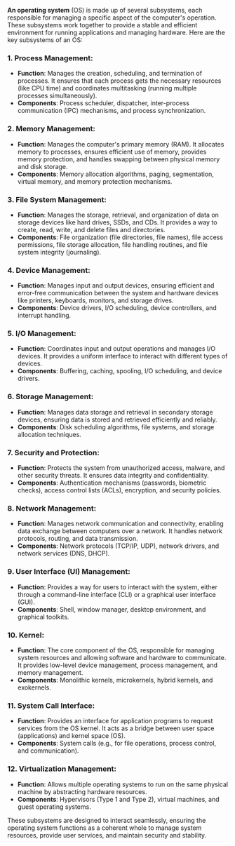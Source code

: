 **An operating system** (OS) is made up of several subsystems, each responsible for managing a specific aspect of the computer's operation. These subsystems work together to provide a stable and efficient environment for running applications and managing hardware. Here are the key subsystems of an OS:

### 1. **Process Management**:
   - **Function**: Manages the creation, scheduling, and termination of processes. It ensures that each process gets the necessary resources (like CPU time) and coordinates multitasking (running multiple processes simultaneously).
   - **Components**: Process scheduler, dispatcher, inter-process communication (IPC) mechanisms, and process synchronization.

### 2. **Memory Management**:
   - **Function**: Manages the computer's primary memory (RAM). It allocates memory to processes, ensures efficient use of memory, provides memory protection, and handles swapping between physical memory and disk storage.
   - **Components**: Memory allocation algorithms, paging, segmentation, virtual memory, and memory protection mechanisms.

### 3. **File System Management**:
   - **Function**: Manages the storage, retrieval, and organization of data on storage devices like hard drives, SSDs, and CDs. It provides a way to create, read, write, and delete files and directories.
   - **Components**: File organization (file directories, file names), file access permissions, file storage allocation, file handling routines, and file system integrity (journaling).

### 4. **Device Management**:
   - **Function**: Manages input and output devices, ensuring efficient and error-free communication between the system and hardware devices like printers, keyboards, monitors, and storage drives.
   - **Components**: Device drivers, I/O scheduling, device controllers, and interrupt handling.

### 5. **I/O Management**:
   - **Function**: Coordinates input and output operations and manages I/O devices. It provides a uniform interface to interact with different types of devices.
   - **Components**: Buffering, caching, spooling, I/O scheduling, and device drivers.

### 6. **Storage Management**:
   - **Function**: Manages data storage and retrieval in secondary storage devices, ensuring data is stored and retrieved efficiently and reliably.
   - **Components**: Disk scheduling algorithms, file systems, and storage allocation techniques.

### 7. **Security and Protection**:
   - **Function**: Protects the system from unauthorized access, malware, and other security threats. It ensures data integrity and confidentiality.
   - **Components**: Authentication mechanisms (passwords, biometric checks), access control lists (ACLs), encryption, and security policies.

### 8. **Network Management**:
   - **Function**: Manages network communication and connectivity, enabling data exchange between computers over a network. It handles network protocols, routing, and data transmission.
   - **Components**: Network protocols (TCP/IP, UDP), network drivers, and network services (DNS, DHCP).

### 9. **User Interface (UI) Management**:
   - **Function**: Provides a way for users to interact with the system, either through a command-line interface (CLI) or a graphical user interface (GUI).
   - **Components**: Shell, window manager, desktop environment, and graphical toolkits.

### 10. **Kernel**:
   - **Function**: The core component of the OS, responsible for managing system resources and allowing software and hardware to communicate. It provides low-level device management, process management, and memory management.
   - **Components**: Monolithic kernels, microkernels, hybrid kernels, and exokernels.

### 11. **System Call Interface**:
   - **Function**: Provides an interface for application programs to request services from the OS kernel. It acts as a bridge between user space (applications) and kernel space (OS).
   - **Components**: System calls (e.g., for file operations, process control, and communication).

### 12. **Virtualization Management**:
   - **Function**: Allows multiple operating systems to run on the same physical machine by abstracting hardware resources.
   - **Components**: Hypervisors (Type 1 and Type 2), virtual machines, and guest operating systems.

These subsystems are designed to interact seamlessly, ensuring the operating system functions as a coherent whole to manage system resources, provide user services, and maintain security and stability.